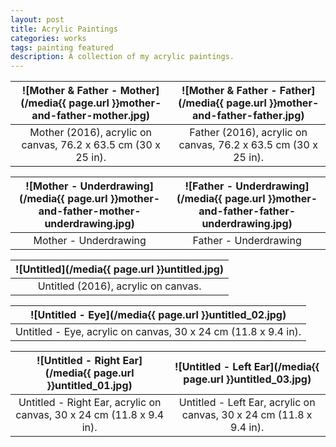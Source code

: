 ```yaml
---
layout: post
title: Acrylic Paintings
categories: works
tags: painting featured
description: A collection of my acrylic paintings.
---
```


![Mother & Father - Mother](/media{{ page.url }}mother-and-father-mother.jpg) | ![Mother & Father - Father](/media{{ page.url }}mother-and-father-father.jpg)
:----------: | :----------:
Mother (2016), acrylic on canvas, 76.2 x 63.5 cm (30 x 25 in). | Father (2016), acrylic on canvas, 76.2 x 63.5 cm (30 x 25 in).

![Mother - Underdrawing](/media{{ page.url }}mother-and-father-mother-underdrawing.jpg) | ![Father - Underdrawing](/media{{ page.url }}mother-and-father-father-underdrawing.jpg)
:----------: | :----------:
Mother - Underdrawing | Father - Underdrawing

![Untitled](/media{{ page.url }}untitled.jpg) |
:----------: |
Untitled (2016), acrylic on canvas. |

![Untitled - Eye](/media{{ page.url }}untitled_02.jpg) |
:----------: |
Untitled - Eye, acrylic on canvas, 30 x 24 cm (11.8 x 9.4 in). |

![Untitled - Right Ear](/media{{ page.url }}untitled_01.jpg) | ![Untitled - Left Ear](/media{{ page.url }}untitled_03.jpg)
:----------: | :----------:
Untitled - Right Ear, acrylic on canvas, 30 x 24 cm (11.8 x 9.4 in). | Untitled - Left Ear, acrylic on canvas, 30 x 24 cm (11.8 x 9.4 in).
